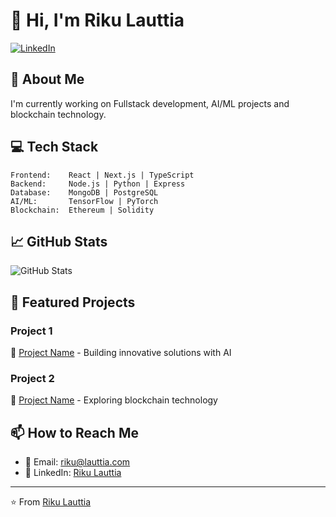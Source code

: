 # 👋 Hi, I'm Riku Lauttia

[![LinkedIn](https://img.shields.io/badge/LinkedIn-Connect-blue.svg?style=flat-square&logo=linkedin)](https://www.linkedin.com/in/rikulauttia)

## 🚀 About Me
I'm currently working on Fullstack development, AI/ML projects and blockchain technology.

## 💻 Tech Stack
```
Frontend:    React | Next.js | TypeScript 
Backend:     Node.js | Python | Express
Database:    MongoDB | PostgreSQL
AI/ML:       TensorFlow | PyTorch
Blockchain:  Ethereum | Solidity
```

## 📈 GitHub Stats
![GitHub Stats](https://github-readme-stats.vercel.app/api?username=rikulauttia&show_icons=true&theme=dracula)

## 🌟 Featured Projects
### Project 1
🔗 [Project Name](https://github.com/rikulauttia/AI-Assistant) - Building innovative solutions with AI

### Project 2
🔗 [Project Name](https://github.com/rikulauttia/project-2) - Exploring blockchain technology

## 📫 How to Reach Me
- 📧 Email: riku@lauttia.com
- 💼 LinkedIn: [Riku Lauttia](https://www.linkedin.com/in/rikulauttia)

---
⭐️ From [Riku Lauttia](https://github.com/rikulauttia)
